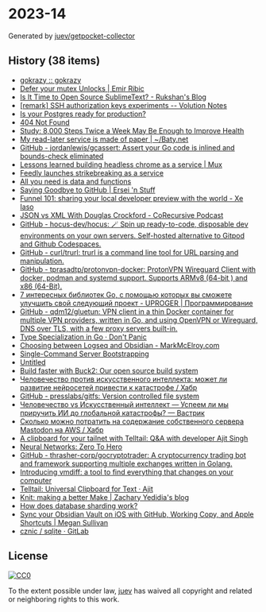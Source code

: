 # 2023-14

Generated by [juev/getpocket-collector](https://github.com/juev/getpocket-collector)

## History (38 items)

- [gokrazy :: gokrazy](https://gokrazy.org)
- [Defer your mutex Unlocks | Emir Ribic](https://www.ribice.ba/defer-mutex-unlocks/)
- [Is It Time to Open Source SublimeText? - Rukshan's Blog](https://ruky.me/2023/03/30/is-it-time-to-open-source-sublimetext/)
- [[remark] SSH authorization keys experiments -- Volution Notes](https://notes.volution.ro/v1/2023/04/remarks/eb5109f6/)
- [Is your Postgres ready for production?](https://www.crunchydata.com/blog/is-your-postgres-ready-for-production)
- [404 Not Found](https://susam.net/maze/mastering-emacs-together.html)
- [Study: 8,000 Steps Twice a Week May Be Enough to Improve Health](https://www.prevention.com/health/a43453914/8000-steps-walking-for-health-study/)
- [My read-later service is made of paper | ~/Baty.net](https://baty.net/2023/my-read-later-service-is-made-of-paper/)
- [GitHub - jordanlewis/gcassert: Assert your Go code is inlined and bounds-check eliminated](https://github.com/jordanlewis/gcassert)
- [Lessons learned building headless chrome as a service | Mux](https://www.mux.com/blog/lessons-learned-building-headless-chrome-as-a-service)
- [Feedly launches strikebreaking as a service](https://newsletter.mollywhite.net/p/feedly-launches-strikebreaking-as)
- [All you need is data and functions](https://mckayla.blog/posts/all-you-need-is-data-and-functions.html)
- [Saying Goodbye to GitHub | Ersei 'n Stuff](https://ersei.net/en/blog/bye-bye-github)
- [Funnel 101: sharing your local developer preview with the world - Xe Iaso](https://xeiaso.net/blog/tailscale-funnel-101)
- [JSON vs XML With Douglas Crockford - CoRecursive Podcast](https://corecursive.com/json-vs-xml-douglas-crockford/)
- [GitHub - hocus-dev/hocus: 🪄 Spin up ready-to-code, disposable dev environments on your own servers. Self-hosted alternative to Gitpod and Github Codespaces.](https://github.com/hocus-dev/hocus)
- [GitHub - curl/trurl: trurl is a command line tool for URL parsing and manipulation.](https://github.com/curl/trurl)
- [GitHub - tprasadtp/protonvpn-docker: ProtonVPN Wireguard Client with docker, podman and systemd support. Supports ARMv8 (64-bit ) and x86 (64-Bit).](https://github.com/tprasadtp/protonvpn-docker)
- [7 интересных библиотек Go, с помощью которых вы сможете улучшить свой следующий проект - UPROGER | Программирование](https://uproger.com/7-bibliotek-go-s-pomoshhyu-kotoryh-vy-uluchshit-proekt/)
- [GitHub - qdm12/gluetun: VPN client in a thin Docker container for multiple VPN providers, written in Go, and using OpenVPN or Wireguard, DNS over TLS, with a few proxy servers built-in.](https://github.com/qdm12/gluetun)
- [Type Specialization in Go · Don't Panic](https://commaok.xyz/post/type_specialization/)
- [Choosing between Logseq and Obsidian - MarkMcElroy.com](https://markmcelroy.com/choosing-between-logseq-and-obsidian/)
- [Single-Command Server Bootstrapping](https://galowicz.de/2023/04/05/single-command-server-bootstrap/)
- [Untitled](https://strongboxsafe.com/updates/the-most-secure-password-manager-now-available-on-macos-strongbox-zero)
- [Build faster with Buck2: Our open source build system](https://engineering.fb.com/2023/04/06/open-source/buck2-open-source-large-scale-build-system/)
- [Человечество против искусственного интеллекта: может ли развитие нейросетей привести к катастрофе / Хабр](https://habr.com/ru/companies/ods/articles/727158/)
- [GitHub - presslabs/gitfs: Version controlled file system](https://github.com/presslabs/gitfs)
- [Человечество vs Искусственный интеллект — Успеем ли мы приручить ИИ до глобальной катастрофы? — Вастрик](https://vas3k.blog/blog/ai_alignment/)
- [Сколько можно потратить на содержание собственного сервера Mastodon на AWS / Хабр](https://habr.com/ru/companies/ruvds/articles/727100/)
- [A clipboard for your tailnet with Telltail: Q&A with developer Ajit Singh](https://tailscale.dev/blog/telltail-universal-clipboard-ajit-singh-interview)
- [Neural Networks: Zero To Hero](https://karpathy.ai/zero-to-hero.html)
- [GitHub - thrasher-corp/gocryptotrader: A cryptocurrency trading bot and framework supporting multiple exchanges written in Golang.](https://github.com/thrasher-corp/gocryptotrader)
- [Introducing vmdiff: a tool to find everything that changes on your computer](https://community.atlassian.com/t5/Trust-Security-articles/Introducing-vmdiff-a-tool-to-find-everything-that-changes-on/ba-p/2321969)
- [Telltail: Universal Clipboard for Text · Ajit](https://hemarkable.com/prose/telltail)
- [Knit: making a better Make | Zachary Yedidia's blog](https://zyedidia.github.io/blog/posts/3-knit-better-make/)
- [How does database sharding work?](https://planetscale.com/blog/how-does-database-sharding-work)
- [Sync your Obsidian Vault on iOS with GitHub, Working Copy, and Apple Shortcuts | Megan Sullivan](https://meganesulli.com/blog/sync-obsidian-vault-iphone-ipad/)
- [cznic / sqlite · GitLab](https://gitlab.com/cznic/sqlite)

## License

[![CC0](https://mirrors.creativecommons.org/presskit/buttons/88x31/svg/cc-zero.svg)](https://creativecommons.org/publicdomain/zero/1.0/)

To the extent possible under law, [juev](https://github.com/juev) has waived all copyright and related or neighboring rights to this work.

